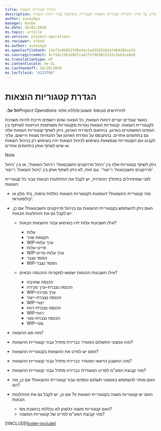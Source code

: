 ```yaml
---
title: הגדרת קטגוריות הוצאות
description: נושא זה מספק מידע על הדרך להגדרת קטגוריות הוצאות וקטגוריות משותפות עבור דוחות הוצאות.
author: suvaidya
manager: Annbe
ms.date: 10/01/2020
ms.topic: article
ms.service: project-operations
ms.reviewer: kfend
ms.author: suvaidya
ms.openlocfilehash: 13e72e4b852fd0edac5ad35d5162e74b016bce33
ms.sourcegitcommit: 4cf1dc1561b92fca4175f0b3813133c5e63ce8e6
ms.translationtype: HT
ms.contentlocale: he-IL
ms.lasthandoff: 10/28/2020
ms.locfileid: "4123784"
---
```

# <a name="set-up-expense-categories"></a>הגדרת קטגוריות הוצאות

_**חל על:** ‏Project Operations לתרחישים מבוססי משאבים/ללא מלאי_

כאשר עובדים יוצרים דוחות הוצאות, כל הוצאה שהם רושמים חייבת להיות משויכת לקטגוריית הוצאות. קטגוריות הוצאות נגזרות מקטגוריות משותפות הניתנות לשיתוף בין הגופים המשפטיים בארגון. בהתאם להגדרת הארגון, ניתן לשתף קטגוריות הוצאות אלה גם בתחומים אחרים. בהתבסס על הגדרת הארגון ועל ההנחיות מצוות היישום, עליך לקבוע אם הקטגוריות שנמצאות בשימוש לניהול הוצאות יהיו בשימוש רק בניהול הוצאות או שיש לשתף אותן בתחומים אחרים.

> [!NOTE]
> ניתן לשתף קטגוריות אלה בין 'ניהול פרויקטים וחשבונאות' ו'ניהול הוצאות', או בין 'ניהול פרויקטים וחשבונאות' ו'ייצור'. עם זאת, לא ניתן לשתף אותן בין 'ניהול הוצאות' ו'ייצור'.

לפני שמתחילים בתהליך ההגדרה, יש לקבל את ההחלטות הבאות עבור כל קטגוריית הוצאות:

- מהי קטגוריית ההוצאות? דוגמאות לקטגוריות הוצאות כוללות טיסות, בתי מלון או קילומטראז'.
- האם ניתן להשתמש בקטגוריית ההוצאות גם בניהול פרויקטים וחשבונאות? אם כן, יש לקבל גם את ההחלטות הבאות:

    - אילו חשבונות עלות יהיו בשימוש עבור ההוצאות הבאות?

        - עלות
        - הקצאת שכר
        - WIP-ערך עלות
        - פריט-עלות
        - WIP-ערך עלות-פריט
        - הפסד נצבר
        - WIP-הפסד נצבר

    - אילו חשבונות הכנסות ישמשו למקורות ההכנסה הבאים?

        - הכנסה שחויבה
        - הכנסה נצברת-ערך מכירה
        - WIP-ערך מכירה
        - הכנסה נצברת-ייצור
        - WIP-ייצור
        - הכנסה נצברת-רווח
        - WIP-רווח
        - הכנסה נצברת-מנוי
        - WIP-מנוי

- מהו סוג ההוצאה?
- מהו אמצעי התשלום המוגדר כברירת מחדל עבור קטגוריית ההוצאות?
- האם יש לפרט את ההוצאות בקטגוריית ההוצאות?
- מהו החשבון הראשי המוגדר כברירת מחדל עבור קטגוריית ההוצאות?
- מהי קבוצת המע"מ לפריט המוגדרת כברירת מחדל עבור קטגוריית ההוצאות?
- האם מותר להשתמש באמצעי תשלום נוספים עבור קטגוריית ההוצאות? אם כן, מה הם?
- האם יש קטגוריות משנה בקטגוריית הוצאות זו? אם כן, יש לקבל גם את ההחלטות הבאות:

    - האם קטגוריות משנה כלשהן לא נכללות בהשבת מס?
    - מהי קבוצת המע"מ לפריט של קטגוריות המשנה?


[!INCLUDE[footer-include](../includes/footer-banner.md)]